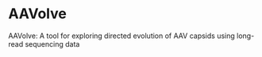 # AAVolve
AAVolve: A tool for exploring directed evolution of AAV capsids using long-read sequencing data

